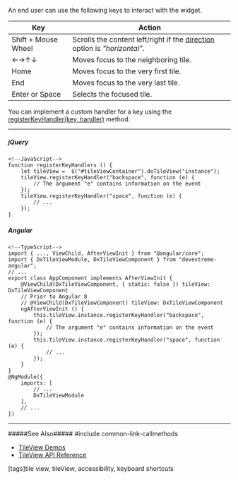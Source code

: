 An end user can use the following keys to interact with the widget.

<div class="simple-table">
  <table>
    <thead>
    <tr>
      <th>Key</th>
      <th>Action</th>
    </tr>
    </thead>
    <tbody>
    <tr>
      <td>Shift + Mouse Wheel</td>
      <td>Scrolls the content left/right if the <a href="/Documentation/ApiReference/UI_Widgets/dxTileView/Configuration/#direction">direction</a> option is <i>"horizontal"</i>.</td>
    </tr>
    <tr>
      <td>&larr;&rarr;&uarr;&darr;</td>
      <td>Moves focus to the neighboring tile.</td>
   </tr>
    <tr>
      <td>Home</td>
      <td>Moves focus to the very first tile.</td>
    </tr>
    <tr>
      <td>End</td>
      <td>Moves focus to the very last tile.</td>
    </tr>
    <tr>
      <td>Enter or Space</td>
      <td>Selects the focused tile.</td>
    </tr>
    </tbody>
  </table>
</div>

You can implement a custom handler for a key using the [registerKeyHandler(key, handler)](/api-reference/10%20UI%20Widgets/Widget/3%20Methods/registerKeyHandler(key_handler).md '/Documentation/ApiReference/UI_Widgets/dxTileView/Methods/#registerKeyHandlerkey_handler') method.

---
##### jQuery

    <!--JavaScript-->
    function registerKeyHandlers () {
        let tileView =  $("#tileViewContainer").dxTileView("instance");
        tileView.registerKeyHandler("backspace", function (e) {
            // The argument "e" contains information on the event
        });
        tileView.registerKeyHandler("space", function (e) {
            // ...
        });
    }
    

##### Angular

    <!--TypeScript-->
    import { ..., ViewChild, AfterViewInit } from "@angular/core";
    import { DxTileViewModule, DxTileViewComponent } from "devextreme-angular";
    // ...
    export class AppComponent implements AfterViewInit {
        @ViewChild(DxTileViewComponent, { static: false }) tileView: DxTileViewComponent
        // Prior to Angular 8
        // @ViewChild(DxTileViewComponent) tileView: DxTileViewComponent
        ngAfterViewInit () {
            this.tileView.instance.registerKeyHandler("backspace", function (e) {
                // The argument "e" contains information on the event
            });
            this.tileView.instance.registerKeyHandler("space", function (e) {
                // ...
            });
        }
    }
    @NgModule({
        imports: [
            // ...
            DxTileViewModule
        ],
        // ...
    })

---

#####See Also#####
#include common-link-callmethods
- [TileView Demos](https://js.devexpress.com/Demos/WidgetsGallery/#demo/navigation-tile_view-overview)
- [TileView API Reference](/api-reference/10%20UI%20Widgets/dxTileView '/Documentation/ApiReference/UI_Widgets/dxTileView/')

[tags]tile view, tileView, accessibility, keyboard shortcuts
